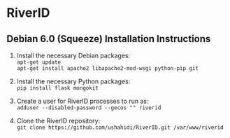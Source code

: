 # RiverID

## Debian 6.0 (Squeeze) Installation Instructions

1. Install the necessary Debian packages:  
`apt-get update`  
`apt-get install apache2 libapache2-mod-wsgi python-pip git`

2. Install the necessary Python packages:  
`pip install flask mongokit`

3. Create a user for RiverID processes to run as:  
`adduser --disabled-password --gecos "" riverid`

4. Clone the RiverID repository:  
`git clone https://github.com/ushahidi/RiverID.git /var/www/riverid`